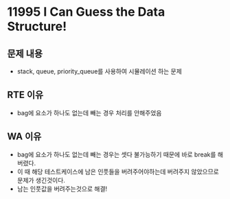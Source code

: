 # 11995 I Can Guess the Data Structure!

## 문제 내용

- stack, queue, priority_queue를 사용하여 시뮬레이션 하는 문제

## RTE 이유

- bag에 요소가 하나도 없는데 빼는 경우 처리를 안해주었음

## WA 이유

- bag에 요소가 하나도 없는데 빼는 경우는 셋다 불가능하기 때문에 바로 break를 해버렸다.
- 이 때 해당 테스트케이스에 남은 인풋들을 버려주어야하는데 버려주지 않았으므로 문제가 생긴것이다.
- 남는 인풋값을 버려주는것으로 해결!
